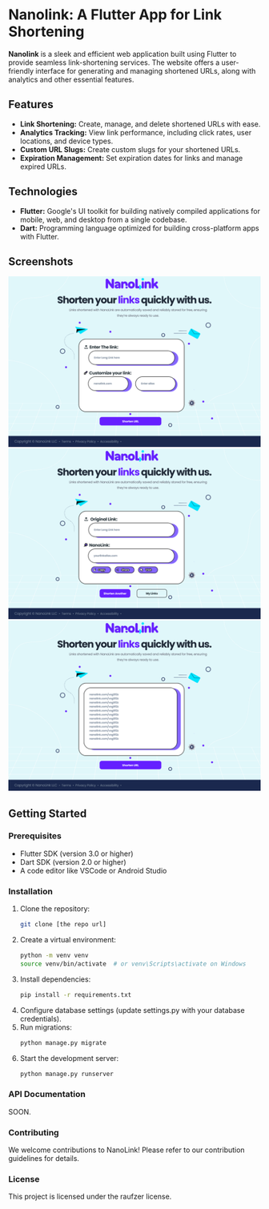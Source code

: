 # Nanolink: A Flutter App for Link Shortening

**Nanolink** is a sleek and efficient web application built using Flutter to provide seamless link-shortening services. The website offers a user-friendly interface for generating and managing shortened URLs, along with analytics and other essential features.

## Features

* **Link Shortening:** Create, manage, and delete shortened URLs with ease.
* **Analytics Tracking:** View link performance, including click rates, user locations, and device types.
* **Custom URL Slugs:** Create custom slugs for your shortened URLs.
* **Expiration Management:** Set expiration dates for links and manage expired URLs.

## Technologies

* **Flutter:** Google's UI toolkit for building natively compiled applications for mobile, web, and desktop from a single codebase.
* **Dart:** Programming language optimized for building cross-platform apps with Flutter.

## Screenshots


![Home Page](./assets/images/Home_Page.png)
![Link Shortend Page](assets/images/Link_Shortend_Page.png)
![Links Shortend List Page](assets/images/Links_Shortend_Page_List.png)

## Getting Started

### Prerequisites
* Flutter SDK (version 3.0 or higher)
* Dart SDK (version 2.0 or higher)
* A code editor like VSCode or Android Studio

### Installation


1. Clone the repository:
   ```bash
   git clone [the repo url]
2. Create a virtual environment:
   ```bash
   python -m venv venv
   source venv/bin/activate  # or venv\Scripts\activate on Windows
3. Install dependencies:
   ```bash
   pip install -r requirements.txt
4. Configure database settings (update settings.py with your database credentials).
5. Run migrations:
   ```bash
   python manage.py migrate
6. Start the development server:
   ```bash
   python manage.py runserver


### API Documentation
SOON.

### Contributing
We welcome contributions to NanoLink! Please refer to our contribution guidelines for details.

### License
This project is licensed under the raufzer license.

